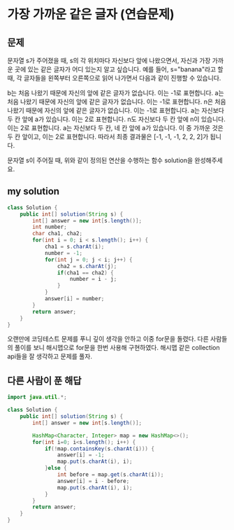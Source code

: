 # 가장 가까운 같은 글자 (연습문제)

## 문제
문자열 s가 주어졌을 때, s의 각 위치마다 자신보다 앞에 나왔으면서, 자신과 가장 가까운 곳에 있는 같은 글자가 어디 있는지 알고 싶습니다.
예를 들어, s="banana"라고 할 때,  각 글자들을 왼쪽부터 오른쪽으로 읽어 나가면서 다음과 같이 진행할 수 있습니다.

b는 처음 나왔기 때문에 자신의 앞에 같은 글자가 없습니다. 이는 -1로 표현합니다.
a는 처음 나왔기 때문에 자신의 앞에 같은 글자가 없습니다. 이는 -1로 표현합니다.
n은 처음 나왔기 때문에 자신의 앞에 같은 글자가 없습니다. 이는 -1로 표현합니다.
a는 자신보다 두 칸 앞에 a가 있습니다. 이는 2로 표현합니다.
n도 자신보다 두 칸 앞에 n이 있습니다. 이는 2로 표현합니다.
a는 자신보다 두 칸, 네 칸 앞에 a가 있습니다. 이 중 가까운 것은 두 칸 앞이고, 이는 2로 표현합니다.
따라서 최종 결과물은 [-1, -1, -1, 2, 2, 2]가 됩니다.

문자열 s이 주어질 때, 위와 같이 정의된 연산을 수행하는 함수 solution을 완성해주세요.

## my solution
```java
class Solution {
    public int[] solution(String s) {
        int[] answer = new int[s.length()];
        int number;
        char cha1, cha2;
        for(int i = 0; i < s.length(); i++) {
            cha1 = s.charAt(i);
            number = -1;
            for(int j = 0; j < i; j++) {
                cha2 = s.charAt(j);
                if(cha1 == cha2) {
                    number = i - j;
                }
            }
            answer[i] = number;
        }
        return answer;
    }
}
```
오랜만에 코딩테스트 문제를 푸니 깊이 생각을 안하고 이중 for문을 돌렸다. 다른 사람들의 풀이를 보니 해시맵으로 for문을 한번 사용해 구현하였다.
해시맵 같은 collection api들을 잘 생각하고 문제를 풀자.

## 다른 사람이 푼 해답 
```java
import java.util.*;

class Solution {
    public int[] solution(String s) {
        int[] answer = new int[s.length()];

        HashMap<Character, Integer> map = new HashMap<>();
        for(int i=0; i<s.length(); i++) {
            if(!map.containsKey(s.charAt(i))) {
                answer[i] = -1;
                map.put(s.charAt(i), i);
            }else {
                int before = map.get(s.charAt(i));
                answer[i] = i - before;
                map.put(s.charAt(i), i);
            }
        }
        return answer;
    }
}
```
